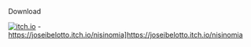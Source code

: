 Download

[![itch.io](https://img.shields.io/badge/Itch.io-FA5C5C?style=for-the-badge&logo=itchdotio&logoColor=white)](https://joseibelotto.itch.io/nisinomia]https://joseibelotto.itch.io/nisinomia) - https://joseibelotto.itch.io/nisinomia]https://joseibelotto.itch.io/nisinomia


